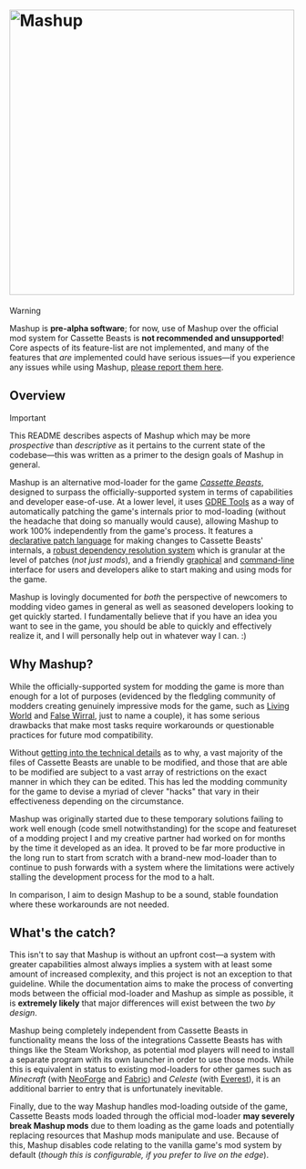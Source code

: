 # <img alt="Mashup" src="https://file.garden/ZX3HQS8pMXxJ-59i/mashup.png" width=500 />

> [!WARNING]
> Mashup is **pre-alpha software**; for now, use of Mashup over the official mod system for Cassette Beasts is **not recommended and unsupported**! Core aspects of its feature-list are not implemented, and many of the features that *are* implemented could have serious issues—if you experience any issues while using Mashup, [please report them here](https://github.com/FloraFischbacher/mashup/issues).

## Overview

> [!IMPORTANT]
> This README describes aspects of Mashup which may be more *prospective* than *descriptive* as it pertains to the current state of the codebase—this was written as a primer to the design goals of Mashup in general.

Mashup is an alternative mod-loader for the game *[Cassette Beasts]()*, designed to surpass the officially-supported system in terms of capabilities and developer ease-of-use. At a lower level, it uses [GDRE Tools]() as a way of automatically patching the game's internals prior to mod-loading (without the headache that doing so manually would cause), allowing Mashup to work 100% independently from the game's process. It features a [declarative patch language]() for making changes to Cassette Beasts' internals, a [robust dependency resolution system]() which is granular at the level of patches (*not just mods*), and a friendly [graphical]() and [command-line]() interface for users and developers alike to start making and using mods for the game.

Mashup is lovingly documented for *both* the perspective of newcomers to modding video games in general as well as seasoned developers looking to get quickly started. I fundamentally believe that if you have an idea you want to see in the game, you should be able to quickly and effectively realize it, and I will personally help out in whatever way I can. :)

## Why Mashup?

While the officially-supported system for modding the game is more than enough for a lot of purposes (evidenced by the fledgling community of modders creating genuinely impressive mods for the game, such as [Living World]() and [False Wirral](), just to name a couple), it has some serious drawbacks that make most tasks require workarounds or questionable practices for future mod compatibility.

Without [getting into the technical details]() as to why, a vast majority of the files of Cassette Beasts are unable to be modified, and those that are able to be modified are subject to a vast array of restrictions on the exact manner in which they can be edited. This has led the modding community for the game to devise a myriad of clever "hacks" that vary in their effectiveness depending on the circumstance.

Mashup was originally started due to these temporary solutions failing to work well enough (code smell notwithstanding) for the scope and featureset of a modding project I and my creative partner had worked on for months by the time it developed as an idea. It proved to be far more productive in the long run to start from scratch with a brand-new mod-loader than to continue to push forwards with a system where the limitations were actively stalling the development process for the mod to a halt.

In comparison, I aim to design Mashup to be a sound, stable foundation where these workarounds are not needed.

## What's the catch?

This isn't to say that Mashup is without an upfront cost—a system with greater capabilities almost always implies a system with at least some amount of increased complexity, and this project is not an exception to that guideline. While the documentation aims to make the process of converting mods between the official mod-loader and Mashup as simple as possible, it is **extremely likely** that major differences will exist between the two *by design*.

Mashup being completely independent from Cassette Beasts in functionality means the loss of the integrations Cassette Beasts has with things like the Steam Workshop, as potential mod players will need to install a separate program with its own launcher in order to use those mods. While this is equivalent in status to existing mod-loaders for other games such as *Minecraft* (with [NeoForge]() and [Fabric]()) and *Celeste* (with [Everest]()), it is an additional barrier to entry that is unfortunately inevitable.

Finally, due to the way Mashup handles mod-loading outside of the game, Cassette Beasts mods loaded through the official mod-loader **may severely break Mashup mods** due to them loading as the game loads and potentially replacing resources that Mashup mods manipulate and use. Because of this, Mashup disables code relating to the vanilla game's mod system by default (*though this is configurable, if you prefer to live on the edge*).